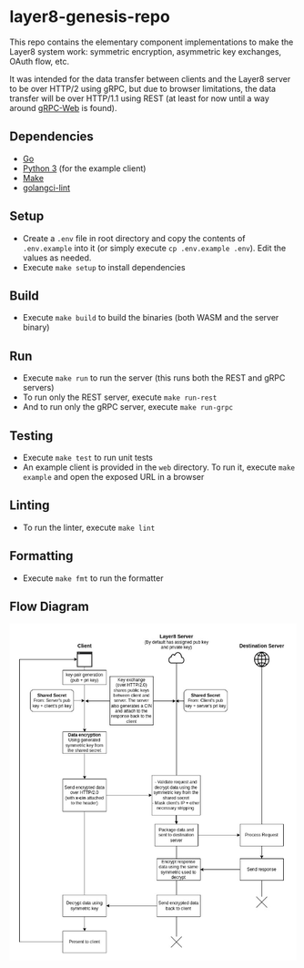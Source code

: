 # layer8-genesis-repo
This repo contains the elementary component implementations to make the Layer8 system work: symmetric encryption, asymmetric key exchanges, OAuth flow, etc.

It was intended for the data transfer between clients and the Layer8 server to be over HTTP/2 using gRPC, but due to browser limitations, the data transfer will be over HTTP/1.1 using REST (at least for now until a way around [gRPC-Web](https://github.com/grpc/grpc-web) is found).

## Dependencies
- [Go](https://golang.org/doc/install)
- [Python 3](https://www.python.org/downloads/) (for the example client)
- [Make](https://www.gnu.org/software/make/)
- [golangci-lint](https://golangci-lint.run/usage/install/#local-installation)

## Setup
- Create a `.env` file in root directory and copy the contents of `.env.example` into it (or simply execute `cp .env.example .env`). Edit the values as needed.
- Execute `make setup` to install dependencies

## Build
- Execute `make build` to build the binaries (both WASM and the server binary)

## Run
- Execute `make run` to run the server (this runs both the REST and gRPC servers)
- To run only the REST server, execute `make run-rest`
- And to run only the gRPC server, execute `make run-grpc`

## Testing
- Execute `make test` to run unit tests
- An example client is provided in the `web` directory. To run it, execute `make example` and open the exposed URL in a browser

## Linting
- To run the linter, execute `make lint`

## Formatting
- Execute `make fmt` to run the formatter

## Flow Diagram
![Flow Diagram](./assets/proxy_flow_diagram.jpg)
